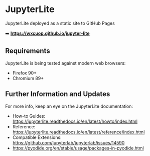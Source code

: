 # JupyterLite 

JupyterLite deployed as a static site to GitHub Pages

➡️ **https://wxcuop.github.io/jupyter-lite**

## Requirements

JupyterLite is being tested against modern web browsers:

- Firefox 90+
- Chromium 89+

## Further Information and Updates

For more info, keep an eye on the JupyterLite documentation:

- How-to Guides: https://jupyterlite.readthedocs.io/en/latest/howto/index.html
- Reference: https://jupyterlite.readthedocs.io/en/latest/reference/index.html
- Compatible Extensions: https://github.com/jupyterlab/jupyterlab/issues/14590
- https://pyodide.org/en/stable/usage/packages-in-pyodide.html
